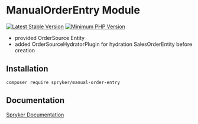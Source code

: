 # ManualOrderEntry Module
[![Latest Stable Version](https://poser.pugx.org/spryker/manual-order-entry/v/stable.svg)](https://packagist.org/packages/spryker/manual-order-entry)
[![Minimum PHP Version](https://img.shields.io/badge/php-%3E%3D%207.4-8892BF.svg)](https://php.net/)

- provided OrderSource Entity
- added OrderSourceHydratorPlugin for hydration SalesOrderEntity before creation

## Installation

```
composer require spryker/manual-order-entry
```

## Documentation

[Spryker Documentation](https://docs.spryker.com)
